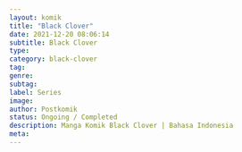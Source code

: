 ```yaml
---
layout: komik
title: "Black Clover"
date: 2021-12-20 08:06:14
subtitle: Black Clover
type: 
category: black-clover
tag: 
genre: 
subtag: 
label: Series
image: 
author: Postkomik
status: Ongoing / Completed
description: Manga Komik Black Clover | Bahasa Indonesia
meta: 
---
```

